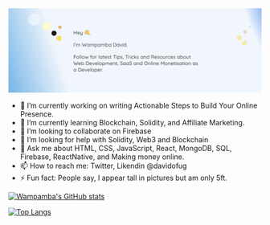 <img src="https://github.com/davidofug/davidofug/blob/main/Facebook.jpg" alt="Profile Cover" />

- 🔭 I’m currently working on writing Actionable Steps to Build Your Online Presence.
- 🌱 I’m currently learning Blockchain, Solidity, and Affiliate Marketing.
- 👯 I’m looking to collaborate on Firebase
- 🤔 I’m looking for help with Solidity, Web3 and Blockchain
- 💬 Ask me about HTML, CSS, JavaScript, React, MongoDB, SQL, Firebase, ReactNative, and Making money online.
- 📫 How to reach me: Twitter, Likendin @davidofug
- ⚡ Fun fact: People say, I appear tall in pictures but am only 5ft.

[![Wampamba's GitHub stats](https://github-readme-stats.vercel.app/api?username=davidofug&count_private=true&show_icons=true&theme=tokyonight&text_color=ffffff&icon_color=cccccc)](https://github.com/davidofug/github-readme-stats)

[![Top Langs](https://github-readme-stats.vercel.app/api/top-langs/?username=davidofug&layout=compact&theme=tokyonight)](https://github.com/davidofug/github-readme-stats)
